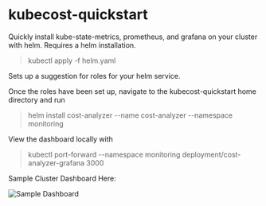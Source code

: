 # kubecost-quickstart
Quickly install kube-state-metrics, prometheus, and grafana on your cluster with helm. Requires a helm installation.

> kubectl apply -f helm.yaml 

Sets up a suggestion for roles for your helm service.

Once the roles have been set up, navigate to the kubecost-quickstart home directory and run

> helm install cost-analyzer --name cost-analyzer --namespace monitoring

View the dashboard locally with

> kubectl port-forward --namespace monitoring  deployment/cost-analyzer-grafana 3000

Sample Cluster Dashboard Here:

![Sample Dashboard](https://cdn-images-1.medium.com/max/800/1*rQI3-gKtgKwHSs7JgIdorw.png) 



